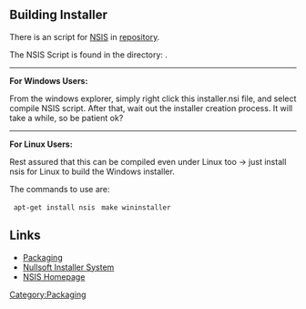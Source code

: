 ## Building Installer

There is an script for [NSIS](http://nsis.sourceforge.net/) in
[repository](Getting_the_source "wikilink").

The NSIS Script is found in the directory: .

------------------------------------------------------------------------

**For Windows Users:**

From the windows explorer, simply right click this installer.nsi file,
and select compile NSIS script. After that, wait out the installer
creation process. It will take a while, so be patient ok?

------------------------------------------------------------------------

**For Linux Users:**

Rest assured that this can be compiled even under Linux too -\> just
install nsis for Linux to build the Windows installer.

The commands to use are:

` apt-get install nsis`
` make wininstaller`

## Links

- [Packaging](Packaging "wikilink")
- [Nullsoft Installer System](Nsis "wikilink")
- [NSIS Homepage](http://nsis.sourceforge.net/)

[Category:Packaging](Category:Packaging "wikilink")